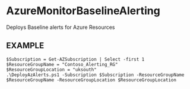 # AzureMonitorBaselineAlerting

Deploys Baseline alerts for Azure Resources

## EXAMPLE
```
$Subscription = Get-AZSubscription | Select -first 1
$ResourceGroupName = "Contoso_Alerting_RG"
$ResourceGroupLocation = "uksouth"
.\DeployAzAlerts.ps1 -Subscription $Subscription -ResourceGroupName $ResourceGroupName -ResourceGroupLocation $ResourceGroupLocation 
```

